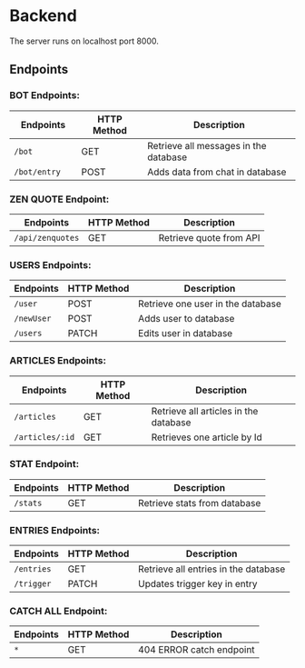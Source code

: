 # Backend

The server runs on localhost port 8000.

## Endpoints

### BOT Endpoints:

| Endpoints                      | HTTP Method | Description                          |
| ------------------------------ | ----------- | ------------------------------------ |
| `/bot`                         | GET         | Retrieve all messages in the database|
| `/bot/entry   `                | POST        | Adds data from chat in database      |

### ZEN QUOTE Endpoint:

| Endpoints                      | HTTP Method | Description                         |
| ------------------------------ | ----------- | ----------------------------------- |
| `/api/zenquotes`               | GET         | Retrieve quote from API             |


### USERS Endpoints:

| Endpoints                      | HTTP Method | Description                         |
| ------------------------------ | ----------- | ----------------------------------- |
| `/user`                        | POST        | Retrieve one user in the database   |
| `/newUser`                     | POST        | Adds user to database               |
| `/users`                       | PATCH       | Edits user in database              |

### ARTICLES Endpoints:

| Endpoints                      | HTTP Method | Description                          |
| ------------------------------ | ----------- | ------------------------------------ |
| `/articles`                    | GET         | Retrieve all articles in the database|
| `/articles/:id`                | GET         | Retrieves one article by Id          |

### STAT Endpoint:

| Endpoints                      | HTTP Method | Description                         |
| ------------------------------ | ----------- | ----------------------------------- |
| `/stats`                       | GET         | Retrieve stats from database        |

### ENTRIES Endpoints:

| Endpoints                      | HTTP Method | Description                          |
| ------------------------------ | ----------- | ------------------------------------ |
| `/entries`                     | GET         | Retrieve all entries in the database |
| `/trigger`                     | PATCH       | Updates trigger key in entry         |

### CATCH ALL Endpoint:

| Endpoints                      | HTTP Method | Description                          |
| ------------------------------ | ----------- | ------------------------------------ |
| `*`                            | GET         | 404 ERROR catch endpoint             |
